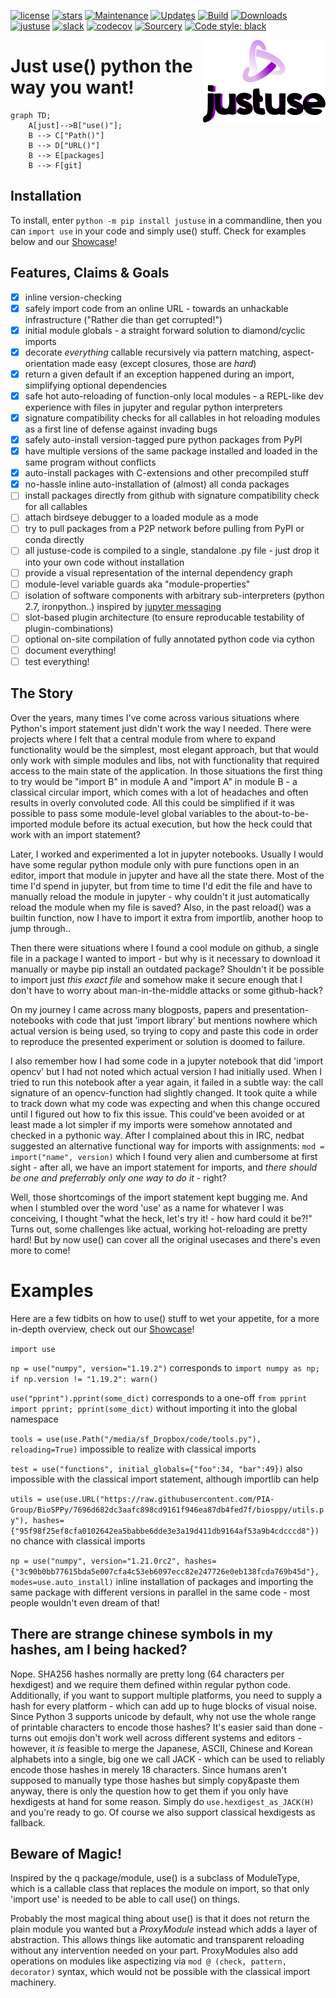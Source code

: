 [![license](https://img.shields.io/github/license/amogorkon/justuse)](https://github.com/amogorkon/justuse/blob/main/LICENSE)
[![stars](https://img.shields.io/github/stars/amogorkon/justuse?style=plastic)](https://github.com/amogorkon/justuse/stargazers)
[![Maintenance](https://img.shields.io/badge/Maintained%3F-yes-green.svg)](https://GitHub.com/amogorkon/justuse/graphs/commit-activity)
[![Updates](https://pyup.io/repos/github/amogorkon/justuse/shield.svg)](https://pyup.io/repos/github/amogorkon/justuse/)
[![Build](https://github.com/amogorkon/justuse/actions/workflows/blank.yml/badge.svg?branch=main)](https://github.com/amogorkon/justuse/actions/workflows/blank.yml)
[![Downloads](https://pepy.tech/badge/justuse)](https://pepy.tech/project/justuse)
[![justuse](https://snyk.io/advisor/python/justuse/badge.svg)](https://snyk.io/advisor/python/justuse)
[![slack](https://img.shields.io/badge/slack-@justuse-purple.svg?logo=slack)](https://join.slack.com/t/justuse/shared_invite/zt-tot4bhq9-_qIXBdeiRIfhoMjxu0EhFw)
[![codecov](https://codecov.io/gh/amogorkon/justuse/branch/unstable/graph/badge.svg?token=ROM5GP7YGV)](https://codecov.io/gh/amogorkon/justuse)
[![Sourcery](https://img.shields.io/badge/Sourcery-enabled-brightgreen)](https://sourcery.ai)
<a href="https://github.com/psf/black"><img alt="Code style: black" src="https://img.shields.io/badge/code%20style-black-000000.svg"></a>

<img src="logo.png"
     style="float: right" />
# Just use() python the way you want!


```mermaid
graph TD;
    A[just]-->B["use()"];
    B --> C["Path()"]
    B --> D["URL()"]
    B --> E[packages]
    B --> F[git]
```

## Installation
To install, enter `python -m pip install justuse` in a commandline, then you can `import use` in your code and simply use() stuff. Check for examples below and our [Showcase](https://github.com/amogorkon/justuse/blob/unstable/docs/Showcase.ipynb)!

## Features, Claims & Goals

- [x] inline version-checking
- [x] safely import code from an online URL - towards an unhackable infrastructure ("Rather die than get corrupted!")
- [x] initial module globals - a straight forward solution to diamond/cyclic imports
- [x] decorate *everything* callable recursively via pattern matching, aspect-orientation made easy (except closures, those are *hard*)
- [x] return a given default if an exception happened during an import, simplifying optional dependencies
- [x] safe hot auto-reloading of function-only local modules - a REPL-like dev experience with files in jupyter and regular python interpreters
- [x] signature compatibility checks for all callables in hot reloading modules as a first line of defense against invading bugs
- [x] safely auto-install version-tagged pure python packages from PyPI
- [x] have multiple versions of the same package installed and loaded in the same program without conflicts
- [x] auto-install packages with C-extensions and other precompiled stuff
- [x] no-hassle inline auto-installation of (almost) all conda packages
- [ ] install packages directly from github with signature compatibility check for all callables 
- [ ] attach birdseye debugger to a loaded module as a mode
- [ ] try to pull packages from a P2P network before pulling from PyPI or conda directly
- [ ] all justuse-code is compiled to a single, standalone .py file - just drop it into your own code without installation
- [ ] provide a visual representation of the internal dependency graph
- [ ] module-level variable guards aka "module-properties"
- [ ] isolation of software components with arbitrary sub-interpreters (python 2.7, ironpython..) inspired by [jupyter messaging](https://jupyter-client.readthedocs.io/en/latest/messaging.html)
- [ ] slot-based plugin architecture (to ensure reproducable testability of plugin-combinations)
- [ ] optional on-site compilation of fully annotated python code via cython
- [ ] document everything!
- [ ] test everything!

## The Story
Over the years, many times I've come across various situations where Python's import statement just didn't work the way I needed.
There were projects where I felt that a central module from where to expand functionality would be the simplest, most elegant approach, but that would only work with simple modules and libs, not with functionality that required access to the main state of the application. In those situations the first thing to try would be "import B" in module A and "import A" in module B - a classical circular import, which comes with a lot of headaches and often results in overly convoluted code. All this could be simplified if it was possible to pass some module-level global variables to the about-to-be-imported module before its actual execution, but how the heck could that work with an import statement?

Later, I worked and experimented a lot in jupyter notebooks. Usually I would have some regular python module only with pure functions open in an editor, import that module in jupyter and have all the state there. Most of the time I'd spend in jupyter, but from time to time I'd edit the file and have to manually reload the module in jupyter - why couldn't it just automatically reload the module when my file is saved? Also, in the past reload() was a builtin function, now I have to import it extra from importlib, another hoop to jump through..

Then there were situations where I found a cool module on github, a single file in a package I wanted to import - but why is it necessary to download it manually or maybe pip install an outdated package? Shouldn't it be possible to import just *this exact file* and somehow make it secure enough that I don't have to worry about man-in-the-middle attacks or some github-hack?

On my journey I came across many blogposts, papers and presentation-notebooks with code that just 'import library' but mentions nowhere which actual version is being used, so  trying to copy and paste this code in order to reproduce the presented experiment or solution is doomed to failure.

I also remember how I had some code in a jupyter notebook that did 'import opencv' but I had not noted which actual version I had initially used. When I tried to run this notebook after a year again, it failed in a subtle way: the call signature of an opencv-function had slightly changed. It took quite a while to track down what my code was expecting and when this change occured until I figured out how to fix this issue. This could've been avoided or at least made a lot simpler if my imports were somehow annotated and checked in a pythonic way. After I complained about this in IRC, nedbat suggested an alternative functional way for imports with assignments: `mod = import("name", version)` which I found very alien and cumbersome at first sight - after all, we have an import statement for imports, and *there should be one and preferrably only one way to do it* - right?

Well, those shortcomings of the import statement kept bugging me. And when I stumbled over the word 'use' as a name for whatever I was conceiving, I thought "what the heck, let's try it! - how hard could it be?!" Turns out, some challenges like actual, working hot-reloading are pretty hard! But by now use() can cover all the original usecases and there's even more to come!

# Examples
Here are a few tidbits on how to use() stuff to wet your appetite, for a more in-depth overview, check out our [Showcase](https://github.com/amogorkon/justuse/blob/unstable/docs/Showcase.ipynb)!

 `import use`
 
 `np = use("numpy", version="1.19.2")` corresponds to `import numpy as np; if np.version != "1.19.2": warn()`
 
 `use("pprint").pprint(some_dict)` corresponds to a one-off `from pprint import pprint; pprint(some_dict)` without importing it into the global namespace
 
 `tools = use(use.Path("/media/sf_Dropbox/code/tools.py"), reloading=True)` impossible to realize with classical imports
 
 `test = use("functions", initial_globals={"foo":34, "bar":49})` also impossible with the classical import statement, although importlib can help
 
 `utils = use(use.URL("https://raw.githubusercontent.com/PIA-Group/BioSPPy/7696d682dc3aafc898cd9161f946ea87db4fed7f/biosppy/utils.py"),
            hashes={"95f98f25ef8cfa0102642ea5babbe6dde3e3a19d411db9164af53a9b4cdcccd8"})` no chance with classical imports
            
 `np = use("numpy", version="1.21.0rc2", hashes={"3c90b0bb77615bda5e007cfa4c53eb6097ecc82e247726e0eb138fcda769b45d"}, modes=use.auto_install)` inline installation of packages and importing the same package with different versions in parallel in the same code - most people wouldn't even dream of that!

## There are strange chinese symbols in my hashes, am I being hacked?
Nope. SHA256 hashes normally are pretty long (64 characters per hexdigest) and we require them defined within regular python code. Additionally, if you want to support multiple platforms, you need to supply a hash for every platform - which can add up to huge blocks of visual noise. Since Python 3 supports unicode by default, why not use the whole range of printable characters to encode those hashes? It's easier said than done - turns out emojis don't work well across different systems and editors - however, it *is* feasible to merge the Japanese, ASCII, Chinese and Korean alphabets into a single, big one we call JACK - which can be used to reliably encode those hashes in merely 18 characters. Since humans aren't supposed to manually type those hashes but simply copy&paste them anyway, there is only the question how to get them if you only have hexdigests at hand for some reason. Simply do `use.hexdigest_as_JACK(H)` and you're ready to go. Of course we also support classical hexdigests as fallback.

## Beware of Magic!
Inspired by the q package/module, use() is a subclass of ModuleType, which is a callable class that replaces the module on import, so that only 'import use' is needed to be able to call use() on things.

Probably the most magical thing about use() is that it does not return the plain module you wanted but a *ProxyModule* instead which adds a layer of abstraction. This allows things like automatic and transparent reloading without any intervention needed on your part. ProxyModules also add operations on modules like aspectizing via `mod @ (check, pattern, decorator)` syntax, which would not be possible with the classical import machinery.
